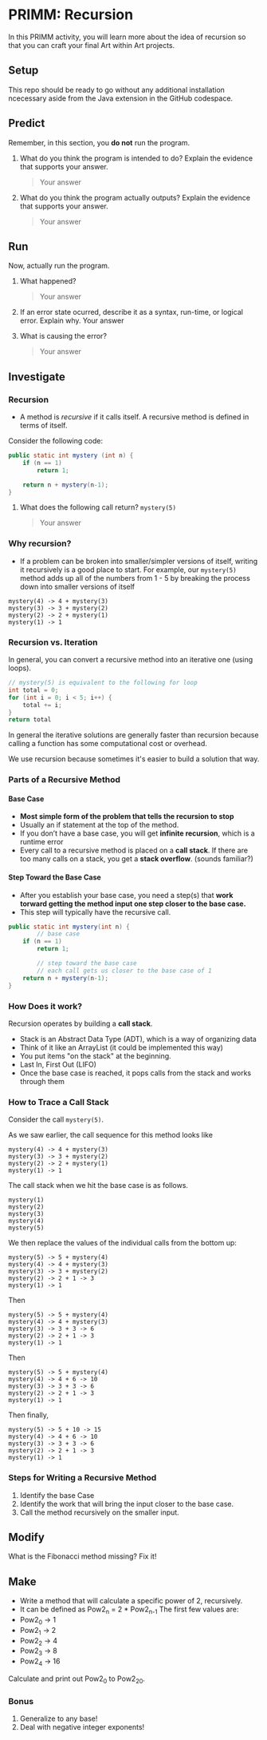 # PRIMM: Recursion

In this PRIMM activity, you will learn more about the idea of recursion so that you can craft your final Art within Art projects. 

## Setup
This repo should be ready to go without any additional installation ncecessary aside from the Java extension in the GitHub codespace.

## Predict
Remember, in this section, you **do not** run the program.
1. What do you think the program is intended to do? Explain the evidence that supports your answer.
    > Your answer

2. What do you think the program actually outputs? Explain the evidence that supports your answer.
    > Your answer

## Run
Now, actually run the program.
1. What happened?
    > Your answer

2. If an error state ocurred, describe it as a syntax, run-time, or logical error. Explain why.
    Your answer

3. What is causing the error?
    > Your answer

## Investigate
### Recursion
- A method is *recursive* if it calls itself. A recursive method is defined in terms of itself.

Consider the following code:

```java
public static int mystery (int n) {
    if (n == 1)
        return 1;

    return n + mystery(n-1);
}
```

1. What does the following call return? `mystery(5)`
    > Your answer

### Why recursion?
- If a problem can be broken into smaller/simpler versions of itself, writing it recursively is a good place to start.
For example, our `mystery(5)` method adds up all of the numbers from 1 - 5 by breaking the process down into smaller versions of itself

```
mystery(4) -> 4 + mystery(3)
mystery(3) -> 3 + mystery(2)
mystery(2) -> 2 + mystery(1)
mystery(1) -> 1
```

### Recursion vs. Iteration
In general, you can convert a recursive method into an iterative one (using loops).

```java
// mystery(5) is equivalent to the following for loop
int total = 0;
for (int i = 0; i < 5; i++) {
    total += i;
}
return total
```

In general the iterative solutions are generally faster than recursion because calling a function has some computational cost or overhead.

We use recursion because sometimes it's easier to build a solution that way.

### Parts of a Recursive Method
#### Base Case
- **Most simple form of the problem that tells the recursion to stop**
- Usually an if statement at the top of the method. 
- If you don’t have a base case, you will get **infinite recursion**, which is a runtime error
- Every call to a recursive method is placed on a **call stack**. If there are too many calls on a stack, you get a **stack overflow**. (sounds familiar?)

#### Step Toward the Base Case
- After you establish your base case, you need a step(s) that **work torward getting the method input one step closer to the base case.**
- This step will typically have the recursive call.

```java
public static int mystery(int n) {
        // base case
    if (n == 1) 
        return 1;

        // step toward the base case
        // each call gets us closer to the base case of 1
    return n + mystery(n-1);
}
```

### How Does it work?
Recursion operates by building a **call stack**.
- Stack is an Abstract Data Type (ADT), which is a way of organizing data
- Think of it like an ArrayList (it could be implemented this way)
- You put items "on the stack" at the beginning. 
- Last In, First Out (LIFO)
- Once the base case is reached, it pops calls from the stack and works through them

### How to Trace a Call Stack
Consider the call `mystery(5)`. 

As we saw earlier, the call sequence for this method looks like
```
mystery(4) -> 4 + mystery(3)
mystery(3) -> 3 + mystery(2)
mystery(2) -> 2 + mystery(1)
mystery(1) -> 1
```

The call stack when we hit the base case is as follows.
```
mystery(1)
mystery(2)
mystery(3)
mystery(4)
mystery(5)
```

We then replace the values of the individual calls from the bottom up:
```
mystery(5) -> 5 + mystery(4)
mystery(4) -> 4 + mystery(3)
mystery(3) -> 3 + mystery(2)
mystery(2) -> 2 + 1 -> 3
mystery(1) -> 1
```
Then
```
mystery(5) -> 5 + mystery(4)
mystery(4) -> 4 + mystery(3)
mystery(3) -> 3 + 3 -> 6
mystery(2) -> 2 + 1 -> 3
mystery(1) -> 1
```
Then
```
mystery(5) -> 5 + mystery(4)
mystery(4) -> 4 + 6 -> 10
mystery(3) -> 3 + 3 -> 6
mystery(2) -> 2 + 1 -> 3
mystery(1) -> 1
```
Then finally,
```
mystery(5) -> 5 + 10 -> 15
mystery(4) -> 4 + 6 -> 10
mystery(3) -> 3 + 3 -> 6
mystery(2) -> 2 + 1 -> 3
mystery(1) -> 1
```

### Steps for Writing a Recursive Method
1. Identify the base Case
2. Identify the work that will bring the input closer to the base case.
3. Call the method recursively on the smaller input.

## Modify
What is the Fibonacci method missing? Fix it!

## Make
- Write a method that will calculate a specific power of 2, recursively.
- It can be defined as Pow2<sub>n</sub> = 2 * Pow2<sub>n-1</sub>
The first few values are:
- Pow2<sub>0</sub> -> 1
- Pow2<sub>1</sub> -> 2
- Pow2<sub>2</sub> -> 4
- Pow2<sub>3</sub> -> 8
- Pow2<sub>4</sub> -> 16

Calculate and print out Pow2<sub>0</sub> to Pow2<sub>20</sub>.

### Bonus
1. Generalize to any base!
2. Deal with negative integer exponents!